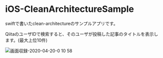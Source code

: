 # iOS-CleanArchitectureSample
swiftで書いたclean-architectureのサンプルアプリです。

QiitaのユーザIDで検索すると、そのユーザが投稿した記事のタイトルを表示します。(最大上位10件)

![画面収録-2020-04-20-0 10 58](https://user-images.githubusercontent.com/48383852/79691699-0c3c2a00-829c-11ea-99c9-d6d57d785a7d.gif)
